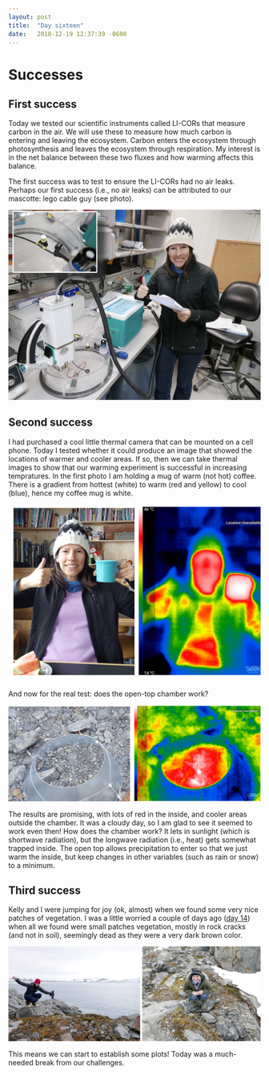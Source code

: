 ```yaml
---
layout: post
title:  "Day sixteen"
date:   2018-12-19 12:37:39 -0600
---
```


# Successes

## First success 
Today we tested our scientific instruments called LI-CORs that measure carbon in the air. We will use these to measure how much carbon is entering and leaving the ecosystem. Carbon enters the ecosystem through photosynthesis and leaves the ecosystem through respiration. My interest is in the net balance between these two fluxes and how warming affects this balance.

The first success was to test to ensure the LI-CORs had no air leaks. Perhaps our first success (i.e., no air leaks) can be attributed to our mascotte: lego cable guy (see photo).

![Testing for leaks in LI-COR](/assets/blog_photos/181219/20181219screenshot.jpg)

## Second success 
I had purchased a cool little thermal camera that can be mounted on a cell phone. Today I tested whether it could produce an image that showed the locations of warmer and cooler areas. If so, then we can take thermal images to show that our warming experiment is successful in increasing tempratures. In the first photo I am holding a mug of warm (not hot) coffee. There is a gradient from hottest (white) to warm (red and yellow) to cool (blue), hence my coffee mug is white.

![Holding coffee](/assets/blog_photos/181219/thermal_image1.jpg)

And now for the real test: does the open-top chamber work?

![Does the chamber warm](/assets/blog_photos/181219/thermal_image2.jpg)

The results are promising, with lots of red in the inside, and cooler areas outside the chamber. It was a cloudy day, so I am glad to see it seemed to work even then! How does the chamber work? It lets in sunlight (which is shortwave radiation), but the longwave radiation (i.e., heat) gets somewhat trapped inside. The open top allows precipitation to enter so that we just warm the inside, but keep changes in other variables (such as rain or snow) to a minimum.

## Third success
Kelly and I were jumping for joy (ok, almost) when we found some very nice patches of vegetation. I was a little worried a couple of days ago ([day 14](https://natasjavgestel.github.io/blog/2018/12/17/day-fourteen)) when all we found were small patches vegetation, mostly in rock cracks (and not in soil), seemingly dead as they were a very dark brown color.

![Potential study site](/assets/blog_photos/181219/181219_backyard_moss.jpg)

This means we can start to establish some plots! Today was a much-needed break from our challenges.
